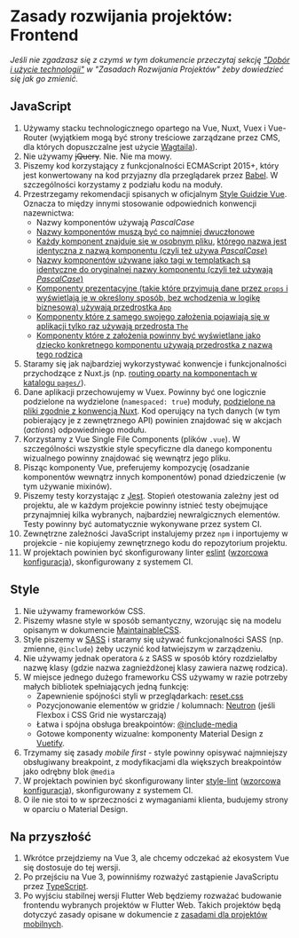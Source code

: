 # Zasady rozwijania projektów: Frontend

*Jeśli nie zgadzasz się z czymś w tym dokumencie przeczytaj sekcję ["Dobór i użycie technologii"](project_development.md#dobór-i-użycie-technologii) w "Zasadach Rozwijania Projektów" żeby dowiedzieć się jak go zmienić.*

## JavaScript 
1. Używamy stacku technologicznego opartego na Vue, Nuxt, Vuex i Vue-Router (wyjątkiem mogą być strony treściowe zarządzane przez CMS, dla których dopuszczalne jest użycie [Wagtaila](https://wagtail.io/)).
1. Nie używamy <strike>jQuery</strike>. Nie. Nie ma mowy.
2. Piszemy kod korzystający z funkcjonalności ECMAScript 2015+, który jest konwertowany na kod przyjazny dla przeglądarek przez [Babel](https://babeljs.io/). W szczególności korzystamy z podziału kodu na moduły.
3. Przestrzegamy rekomendacji spisanych w oficjalnym [Style Guidzie Vue](https://vuejs.org/v2/style-guide/). Oznacza to między innymi stosowanie odpowiednich konwencji nazewnictwa:
    * Nazwy komponentów używają *PascalCase*
    * [Nazwy komponentów muszą być co najmniej dwuczłonowe](https://vuejs.org/v2/style-guide/#Multi-word-component-names-essential)
    * [Każdy komponent znajduje się w osobnym pliku](https://vuejs.org/v2/style-guide/#Single-file-component-filename-casing-strongly-recommended), [którego nazwa jest identyczna z nazwą komponentu (czyli też używa *PascalCase*)](https://vuejs.org/v2/style-guide/#Single-file-component-filename-casing-strongly-recommended)
    * [Nazwy komponentów używane jako tagi w templatkach są identyczne do oryginalnej nazwy komponentu (czyli też używają *PascalCase*)](https://vuejs.org/v2/style-guide/#Component-name-casing-in-templates-strongly-recommended)
    * [Komponenty prezentacyjne (takie które przyjmują dane przez `props` i wyświetlają je w określony sposób, bez wchodzenia w logikę biznesową) używają przedrostka `App`](https://vuejs.org/v2/style-guide/#Base-component-names-strongly-recommended)
    * [Komponenty które z samego swojego założenia pojawiają się w aplikacji tylko raz używają przedrosta `The`](https://vuejs.org/v2/style-guide/#Single-instance-component-names-strongly-recommended)
    * [Komponenty które z założenia powinny być wyświetlane jako dziecko konkretnego komponentu używają przedrostka z nazwą tego rodzica](https://vuejs.org/v2/style-guide/#Tightly-coupled-component-names-strongly-recommended)
4. Staramy się jak najbardziej wykorzystywać konwencje i funkcjonalności przychodzące z Nuxt.js (np. [routing oparty na komponentach w katalogu `pages/`](https://nuxtjs.org/guide/routing)).
3. Dane aplikacji przechowujemy w Vuex. Powinny być one logicznie podzielone na wydzielone (`namespaced: true`) moduły, [podzielone na pliki zgodnie z konwencją Nuxt](https://nuxtjs.org/guide/modules). Kod operujący na tych danych (w tym pobierający je z zewnętrznego API) powinien znajdować się w akcjach (*actions*) odpowiedniego modułu.
4. Korzystamy z Vue Single File Components (plików `.vue`). W szczególności wszystkie style specyficzne dla danego komponentu wizualnego powinny znajdować się wewnątrz jego pliku.
5. Pisząc komponenty Vue, preferujemy kompozycję (osadzanie komponentów wewnątrz innych komponentów) ponad dziedziczenie (w tym używanie mixinów).
6. Piszemy testy korzystając z [Jest](https://jestjs.io/). Stopień otestowania zależny jest od projektu, ale w każdym projekcie powinny istnieć testy obejmujące przynajmniej kilka wybranych, najbardziej newralgicznych elementów. Testy powinny być automatycznie wykonywane przez system CI. 
7. Zewnętrzne zależności JavaScript instalujemy przez `npm` i inportujemy w projekcie - nie kopiujemy zewnętrznego kodu do repozytorium projektu.
8. W projektach powinien być skonfigurowany linter [eslint](https://eslint.org/) ([wzorcowa konfiguracja](https://github.com/EE/generator-ee/blob/develop/%7B%7Bcookiecutter.project_slug%7D%7D/.eslintrc.yml)), skonfigurowany z systemem CI.


## Style
1. Nie używamy frameworków CSS.
2. Piszemy własne style w sposób semantyczny, wzorując się na modelu opisanym w dokumencie [MaintainableCSS](https://maintainablecss.com/). 
3. Style piszemy w [SASS](https://sass-lang.com/) i staramy się używać funkcjonalności SASS (np. zmienne, `@include`) żeby uczynić kod łatwiejszym w zarządzeniu.
4. Nie używamy jednak operatora `&` z SASS w sposób który rozdzielałby nazwę klasy (gdzie nazwa zagnieżdżonej klasy zawiera nazwę rodzica).
5. W miejsce jednego dużego frameworku CSS używamy w razie potrzeby małych bibliotek spełniających jedną funkcję:
    * Zapewnienie spójności styli w przeglądarkach: [reset.css](https://www.npmjs.com/package/reset-css)
    * Pozycjonowanie elementów w gridzie / kolumnach: [Neutron](http://neutroncss.com/) (jeśli Flexbox i CSS Grid nie wystarczają)
    * Łatwa i spójna obsługa breakpointów: [@include-media](https://include-media.com/)
    * Gotowe komponenty wizualne: komponenty Material Design z [Vuetify](https://vuetifyjs.com/en/).
6. Trzymamy się zasady *mobile first* - style powinny opisywać najmniejszy obsługiwany breakpoint, z modyfikacjami dla większych breakpointów jako odrębny blok `@media`
7. W projektach powinien być skonfigurowany linter [style-lint](https://stylelint.io/) ([wzorcowa konfiguracja](https://github.com/EE/generator-ee/blob/develop/%7B%7Bcookiecutter.project_slug%7D%7D/.stylelintrc)), skonfigurowany z systemem CI.
8. O ile nie stoi to w sprzeczności z wymaganiami klienta, budujemy strony w oparciu o Material Design.
   
## Na przyszłość
1. Wkrótce przejdziemy na Vue 3, ale chcemy odczekać aż ekosystem Vue się dostosuje do tej wersji.
1. Po przejściu na Vue 3, powinniśmy rozważyć zastąpienie JavaScriptu przez [TypeScript](https://www.typescriptlang.org/).
2. Po wyjściu stabilnej wersji Flutter Web będziemy rozważać budowanie frontendu wybranych projektów w Flutter Web. Takich projektów będą dotyczyć zasady opisane w dokumencie z [zasadami dla projektów mobilnych](project_development_mobile.md).
